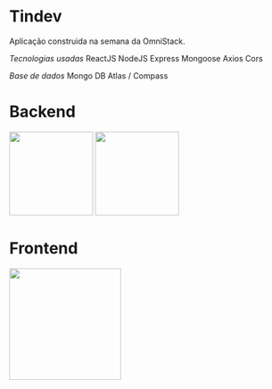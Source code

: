 # Tindev

Aplicação construida na semana da OmniStack.

*Tecnologias usadas*
ReactJS
NodeJS
Express
Mongoose
Axios
Cors

*Base de dados*
Mongo DB Atlas / Compass

# Backend
<img align="leth" src="https://walde.co/wp-content/uploads/2016/09/nodejs_logo.png" width="150px;" />
<img align="leth" src="https://siga0984.files.wordpress.com/2019/11/mongodb-logo.png" width="150px;" />

# Frontend
<img align="leth" src="https://www.metaltoad.com/sites/default/files/styles/large_personal_photo_870x500_/public/2020-05/react-js-blog-header.png?itok=VbfDeSgJ" width="200px;" />

